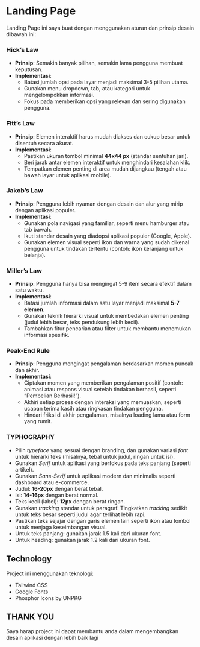 
# Landing Page

Landing Page ini saya buat dengan menggunakan aturan dan prinsip desain dibawah ini:
### Hick’s Law  
- **Prinsip**: Semakin banyak pilihan, semakin lama pengguna membuat keputusan.  
- **Implementasi**:  
  - Batasi jumlah opsi pada layar menjadi maksimal 3-5 pilihan utama.  
  - Gunakan menu dropdown, tab, atau kategori untuk mengelompokkan informasi.  
  - Fokus pada memberikan opsi yang relevan dan sering digunakan pengguna.  

### Fitt’s Law  
- **Prinsip**: Elemen interaktif harus mudah diakses dan cukup besar untuk disentuh secara akurat.  
- **Implementasi**:  
  - Pastikan ukuran tombol minimal **44x44 px** (standar sentuhan jari).  
  - Beri jarak antar elemen interaktif untuk menghindari kesalahan klik.  
  - Tempatkan elemen penting di area mudah dijangkau (tengah atau bawah layar untuk aplikasi mobile).  

### Jakob’s Law  
- **Prinsip**: Pengguna lebih nyaman dengan desain dan alur yang mirip dengan aplikasi populer.  
- **Implementasi**:  
  - Gunakan pola navigasi yang familiar, seperti menu hamburger atau tab bawah.  
  - Ikuti standar desain yang diadopsi aplikasi populer (Google, Apple).  
  - Gunakan elemen visual seperti ikon dan warna yang sudah dikenal pengguna untuk tindakan tertentu (contoh: ikon keranjang untuk belanja).  

### Miller’s Law  
- **Prinsip**: Pengguna hanya bisa mengingat 5-9 item secara efektif dalam satu waktu.  
- **Implementasi**:  
  - Batasi jumlah informasi dalam satu layar menjadi maksimal **5-7 elemen**.  
  - Gunakan teknik hierarki visual untuk membedakan elemen penting (judul lebih besar, teks pendukung lebih kecil).  
  - Tambahkan fitur pencarian atau filter untuk membantu menemukan informasi spesifik.  

### Peak-End Rule  
- **Prinsip**: Pengguna mengingat pengalaman berdasarkan momen puncak dan akhir.  
- **Implementasi**:  
  - Ciptakan momen yang memberikan pengalaman positif (contoh: animasi atau respons visual setelah tindakan berhasil, seperti “Pembelian Berhasil!”).  
  - Akhiri setiap proses dengan interaksi yang memuaskan, seperti ucapan terima kasih atau ringkasan tindakan pengguna.  
  - Hindari friksi di akhir pengalaman, misalnya loading lama atau form yang rumit.  

### TYPHOGRAPHY
- Pilih *typeface* yang sesuai dengan branding, dan gunakan variasi *font* untuk hierarki teks (misalnya, tebal untuk judul, ringan untuk isi).
- Gunakan *Serif* untuk aplikasi yang berfokus pada teks panjang (seperti artikel).
- Gunakan *Sans-Serif* untuk aplikasi modern dan minimalis seperti dashboard atau e-commerce.
- Judul: **16-20px** dengan berat tebal.
- Isi: **14-16px** dengan berat normal.
- Teks kecil (label): **12px** dengan berat ringan.
- Gunakan *tracking* standar untuk paragraf. Tingkatkan *tracking* sedikit untuk teks besar seperti judul agar terlihat lebih rapi.
- Pastikan teks sejajar dengan garis elemen lain seperti ikon atau tombol untuk menjaga keseimbangan visual.
- Untuk teks panjang: gunakan jarak 1.5 kali dari ukuran font.
- Untuk heading: gunakan jarak 1.2 kali dari ukuran font.
## Technology

Project ini menggunakan teknologi:

- Tailwind CSS
- Google Fonts
- Phosphor Icons by UNPKG


## THANK YOU
Saya harap project ini dapat membantu anda dalam mengembangkan desain aplikasi dengan lebih baik lagi



